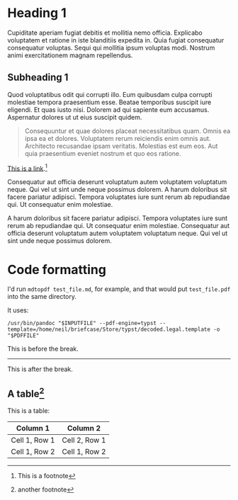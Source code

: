 # Heading 1

Cupiditate aperiam fugiat debitis et mollitia nemo officia. Explicabo voluptatem et ratione in iste blanditiis expedita in. Quia fugiat consequatur consequatur voluptas. Sequi qui mollitia ipsum voluptas modi. Nostrum animi exercitationem magnam repellendus.

## Subheading 1

Quod voluptatibus odit qui corrupti illo. Eum quibusdam culpa corrupti molestiae tempora praesentium esse. Beatae temporibus suscipit iure eligendi. Et quas iusto nisi. Dolorem ad qui sapiente eum accusamus. Aspernatur dolores ut ut eius suscipit quidem.

> Consequuntur et quae dolores placeat necessitatibus quam. Omnis ea ipsa ea et dolores. Voluptatem rerum reiciendis enim omnis aut. Architecto recusandae ipsam veritatis. Molestias est eum eos. Aut quia praesentium eveniet nostrum et quo eos ratione.

[This is a link](https://neilzone.co.uk).[^1]

[^1]: This is a footnote

Consequatur aut officia deserunt voluptatum autem voluptatem voluptatum neque. Qui vel ut sint unde neque possimus dolorem. A harum doloribus sit facere pariatur adipisci. Tempora voluptates iure sunt rerum ab repudiandae qui. Ut consequatur enim molestiae.

A harum doloribus sit facere pariatur adipisci. Tempora voluptates iure sunt rerum ab repudiandae qui. Ut consequatur enim molestiae. Consequatur aut officia deserunt voluptatum autem voluptatem voluptatum neque. Qui vel ut sint unde neque possimus dolorem.

# Code formatting

I'd run `mdtopdf test_file.md`, for example, and that would put `test_file.pdf` into the same directory.

It uses:

```
/usr/bin/pandoc "$INPUTFILE" --pdf-engine=typst --template=/home/neil/briefcase/Store/typst/decoded.legal.template -o "$PDFFILE"
```

This is before the break.

---

This is after the break.

## A table[^2]

This is a table:

| Column 1      | Column 2      |
| ------------- | ------------- |
| Cell 1, Row 1 | Cell 2, Row 1 |
| Cell 1, Row 2 | Cell 1, Row 2 |

[^2]: another footnote